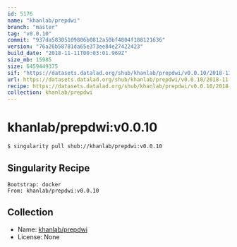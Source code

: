 ```yaml
---
id: 5176
name: "khanlab/prepdwi"
branch: "master"
tag: "v0.0.10"
commit: "937da58305109806b0812a50bf4804f188121636"
version: "76a26b58781da65e373ee84e27422423"
build_date: "2018-11-11T00:03:01.969Z"
size_mb: 15985
size: 6459449375
sif: "https://datasets.datalad.org/shub/khanlab/prepdwi/v0.0.10/2018-11-11-937da583-76a26b58/76a26b58781da65e373ee84e27422423.simg"
url: https://datasets.datalad.org/shub/khanlab/prepdwi/v0.0.10/2018-11-11-937da583-76a26b58/
recipe: https://datasets.datalad.org/shub/khanlab/prepdwi/v0.0.10/2018-11-11-937da583-76a26b58/Singularity
collection: khanlab/prepdwi
---
```


# khanlab/prepdwi:v0.0.10

```bash
$ singularity pull shub://khanlab/prepdwi:v0.0.10
```

## Singularity Recipe

```singularity
Bootstrap: docker
From: khanlab/prepdwi:v0.0.10
```

## Collection

 - Name: [khanlab/prepdwi](https://github.com/khanlab/prepdwi)
 - License: None

